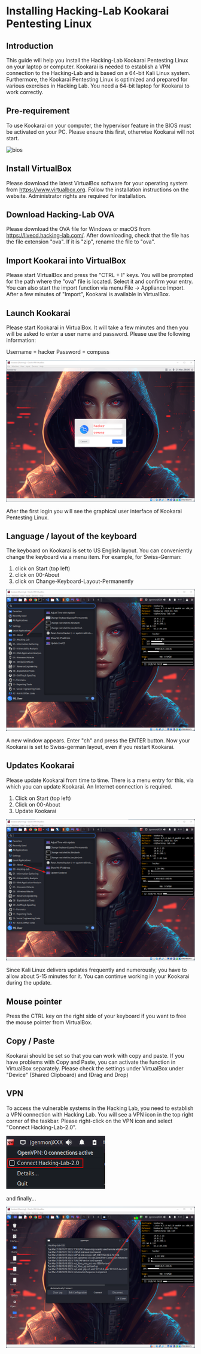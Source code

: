 # Installing Hacking-Lab Kookarai Pentesting Linux
## Introduction
This guide will help you install the Hacking-Lab Kookarai Pentesting Linux on your laptop or computer. Kookarai is needed to establish a VPN connection to the Hacking-Lab and is based on a 64-bit Kali Linux system. Furthermore, the Kookarai Pentesting Linux is optimized and prepared for various exercises in Hacking Lab. You need a 64-bit laptop for Kookarai to work correctly.

## Pre-requirement
To use Kookarai on your computer, the hypervisor feature in the BIOS must be activated on your PC. Please ensure this first, otherwise Kookarai will not start.

![bios](../img/bios.png)

## Install VirtualBox
Please download the latest VirtualBox software for your operating system from https://www.virtualbox.org. Follow the installation instructions on the website. Administrator rights are required for installation.

## Download Hacking-Lab OVA
Please download the OVA file for Windows or macOS from https://livecd.hacking-lab.com/. After downloading, check that the file has the file extension "ova". If it is "zip", rename the file to "ova".

## Import Kookarai into VirtualBox
Please start VirtualBox and press the "CTRL + I" keys. You will be prompted for the path where the "ova" file is located. Select it and confirm your entry. You can also start the import function via menu File -> Appliance Import. After a few minutes of "Import", Kookarai is available in VirtualBox.

## Launch Kookarai
Please start Kookarai in VirtualBox. It will take a few minutes and then you will be asked to enter a user name and password. Please use the following information:

Username = hacker
Password = compass

![gui](../img/gui.png)

After the first login you will see the graphical user interface of Kookarai Pentesting Linux.

## Language / layout of the keyboard
The keyboard on Kookarai is set to US English layout. You can conveniently change the keyboard via a menu item. For example, for Swiss-German:

1. click on Start (top left)
2. click on 00-About
3. click on Change-Keyboard-Layout-Permanently

![keyboard](../img/keyboard.png)

A new window appears. Enter "ch" and press the ENTER button. Now your Kookarai is set to Swiss-german layout, even if you restart Kookarai.


## Updates Kookarai
Please update Kookarai from time to time. There is a menu entry for this, via which you can update Kookarai. An Internet connection is required.

1. Click on Start (top left)
2. Click on 00-About
3. Update Kookarai

![update](../img/update.png)

Since Kali Linux delivers updates frequently and numerously, you have to allow about 5-15 minutes for it. You can continue working in your Kookarai during the update.

## Mouse pointer
Press the CTRL key on the right side of your keyboard if you want to free the mouse pointer from VirtualBox.

## Copy / Paste
Kookarai should be set so that you can work with copy and paste. If you have problems with Copy and Paste, you can activate the function in VirtualBox separately. Please check the settings under VirtualBox under "Device" (Shared Clipboard) and (Drag and Drop)

## VPN
To access the vulnerable systems in the Hacking Lab, you need to establish a VPN connection with Hacking Lab. You will see a VPN icon in the top right corner of the taskbar. Please right-click on the VPN icon and select "Connect Hacking-Lab-2.0". 

![vpn](../img/vpn.png)

and finally...

![vpn](../img/vpn-ok.png)